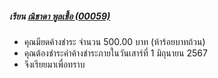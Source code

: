 ##### เรียน [ณิชาดา พูลเชื้อ (00059)](https://chayapholsmile.github.com/Users/th/nichada_poolchuae.html)
- คุณมียดค้างชำระ จำนวน 500.00 บาท (ห้าร้อยบาทถ้วน)
- คุณต้องชำระค่าค้างชำระภายในวันเสาร์ที่ 1 มิถุนายน 2567
- จึงเรียยมาเพื่อทราบ
